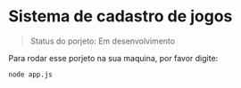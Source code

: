 # Sistema de cadastro de jogos

>Status do porjeto: Em desenvolvimento

Para rodar esse porjeto na sua maquina, por favor digite:

```
node app.js
```
